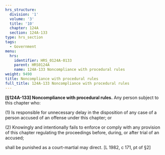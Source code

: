 ```yaml
---
hrs_structure:
  division: '1'
  volume: '3'
  title: '10'
  chapter: 124A
  section: 124A-133
type: hrs_section
tags:
  - Government
menu:
  hrs:
    identifier: HRS_0124A-0133
    parent: HRS0124A
    name: 124A-133 Noncompliance with procedural rules
weight: 9490
title: Noncompliance with procedural rules
full_title: 124A-133 Noncompliance with procedural rules
---
```

**[§124A-133] Noncompliance with procedural rules.** Any person subject to this chapter who:

(1) Is responsible for unnecessary delay in the disposition of any case of a person accused of an offense under this chapter; or

(2) Knowingly and intentionally fails to enforce or comply with any provision of this chapter regulating the proceedings before, during, or after trial of an accused;

shall be punished as a court-martial may direct. [L 1982, c 171, pt of §2]